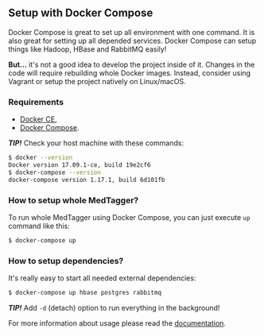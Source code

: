 Setup with Docker Compose
-------------------------

Docker Compose is great to set up all environment with one command. It is also great
 for setting up all depended services. Docker Compose can setup things like Hadoop,
 HBase and RabbitMQ easily!

**But...** it's not a good idea to develop the project inside of it. Changes in the
 code will require rebuilding whole Docker images. Instead, consider using Vagrant
 or setup the project natively on Linux/macOS.

### Requirements

 - [Docker CE](https://www.docker.com/community-edition),
 - [Docker Compose](https://docs.docker.com/compose/install/).

_**TIP!**_ Check your host machine with these commands:

```bash
$ docker --version
Docker version 17.09.1-ce, build 19e2cf6
$ docker-compose --version
docker-compose version 1.17.1, build 6d101fb
```

### How to setup whole MedTagger?

To run whole MedTagger using Docker Compose, you can just execute `up` command like this:

```bash
$ docker-compose up
```

### How to setup dependencies?

It's really easy to start all needed external dependencies:

```bash
$ docker-compose up hbase postgres rabbitmq
```

_**TIP!**_ Add `-d` (detach) option to run everything in the background!

For more information about usage please read the [documentation](https://docs.docker.com/compose/).

